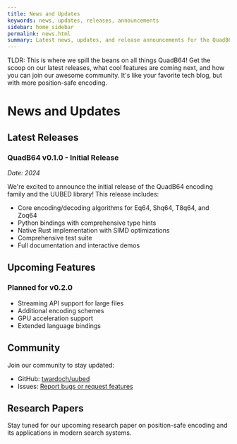 ```yaml
---
title: News and Updates
keywords: news, updates, releases, announcements
sidebar: home_sidebar
permalink: news.html
summary: Latest news, updates, and release announcements for the QuadB64 project.
---
```


TLDR: This is where we spill the beans on all things QuadB64! Get the scoop on our latest releases, what cool features are coming next, and how you can join our awesome community. It's like your favorite tech blog, but with more position-safe encoding.

# News and Updates

## Latest Releases

### QuadB64 v0.1.0 - Initial Release
*Date: 2024*

We're excited to announce the initial release of the QuadB64 encoding family and the UUBED library! This release includes:

- Core encoding/decoding algorithms for Eq64, Shq64, T8q64, and Zoq64
- Python bindings with comprehensive type hints
- Native Rust implementation with SIMD optimizations
- Comprehensive test suite
- Full documentation and interactive demos

## Upcoming Features

### Planned for v0.2.0
- Streaming API support for large files
- Additional encoding schemes
- GPU acceleration support
- Extended language bindings

## Community

Join our community to stay updated:
- GitHub: [twardoch/uubed](https://github.com/twardoch/uubed)
- Issues: [Report bugs or request features](https://github.com/twardoch/uubed/issues)

## Research Papers

Stay tuned for our upcoming research paper on position-safe encoding and its applications in modern search systems.